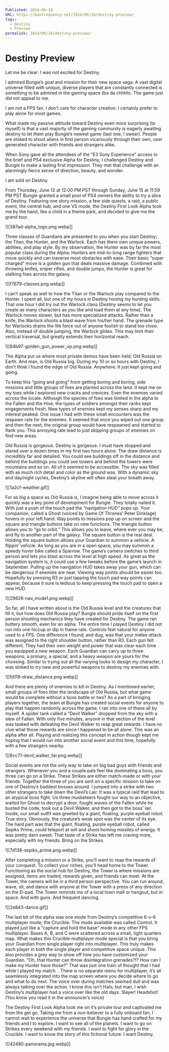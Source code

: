 ```yaml
---
Published: 2014-06-18
URL: https://maxfrequency.net/2014/06/18/destiny-preview/
tags:
  - Destiny
  - Preview
permalink: 2014/06/18/destiny-preview/
---
```

# Destiny Preview

Let me be clear: I was *not* excited for Destiny.

I admired Bungie’s goal and mission for their new space saga. A vast digital universe filled with unique, diverse players that are constantly connected is something to be admired in the gaming space (ba da chhhh). The game just did not appeal to me.

I am not a FPS fan. I don’t care for character creation. I certainly prefer to play alone for most games.

What made my passive attitude toward Destiny even more surprising (to myself) is that a vast majority of the gaming community is eagerly awaiting destiny to let them play Bungie’s newest game (last one, I swear). People are stoked to shoot aliens in first person vicariously through their own, user generated character with friends and strangers alike.

When Sony gave all the attendees of the “E3 Sony Experience” access to the brief and PS4 exclusive Alpha for Destiny, I challenged Destiny and Bungie to make a lasting first impression. They met that challenge with an alarmingly fierce sense of direction, beauty, and wonder.

I am sold on Destiny.

From Thursday, June 12 at 12:00 PM PST through Sunday, June 15 at 11:59 PM PST Bungie granted a small pool of PS4 owners the ability to try a slice of Destiny. Featuring one story mission, a few side quests, a raid, a public event, the central hub, and one VS mode, the Destiny First Look Alpha took me by the hand, like a child in a theme park, and decided to give me the grand tour.

![[387ad-alpha_logo.png.webp]]

Three classes of Guardians are presented to you when you start Destiny; the Titan, the Hunter, and the Warlock. Each has there own unique powers, abilities, and play style. By my observation, the Hunter was by far the most popular class during the Alpha. Hunters are mid-to-long range fighters that move quickly and can traverse most obstacles with ease. Their basic “super charged” move is a golden gun that deals massive damage. Combined with throwing knifes, sniper rifles, and double jumps, the Hunter is great for stalking foes across the galaxy.

![[f7679-classes.png.webp]]

I can’t speak as well to how the Titan or the Warlock play compared to the Hunter. I spent all, but one of my hours in Destiny honing my hunting skills. That one hour I did try out the Warlock class (Destiny seems to let you create as many characters as you like and load them at any time). The Warlock moves slower, but has more specialized attacks. Rather than a knife, the Warlock shoots a blast wave from his/her hand. The grenade type for Warlocks drains the life force out of anyone foolish to stand too close. Also, instead of double jumping, the Warlock glides. This may limit their vertical traversal, but greatly extends their horizontal reach.

![[84b97-golden_gun_power_up.png.webp]]

The Alpha put us where most private demos have been held; Old Russia on Earth. And man, is Old Russia big. During my 10 or so hours with Destiny, I don’t think I found the edge of Old Russia. Anywhere. It just kept going and going.

To keep this “going and going” from getting boring and boring, side missions and little groups of foes are planted across the land. It kept me on my toes while I explored new cracks and crevices. Even the enemies varied across the locale. Although the species of foes was limited in the alpha to the Fallen and the Hive, the types of soldiers amongst their ranks kept engagements fresh. New types of enemies kept my senses sharp and my interest peaked. One issue I had with these small encounters was the respawn rate for the enemies. It seemed that once you wiped out one group and then the next, the original group would have respawned and started to flank you. This annoying rate lead to just skipping groups of enemies on find new areas.

Old Russia is gorgeous. Destiny is gorgeous. I must have stopped and stared over a dozen times in my first two hours alone. The draw distance is incredibly far and detailed. You could see buildings off in the distance and behind the buildings you could see towers and behind the towers were mountains and so on. All of it seemed to be accessible. The sky was filled with as much rich detail and color as the ground was. With a dynamic sky and day/night cycles, Destiny’s skyline will often steal your breath away.

![[1a2cf-weather.gif]]

For as big a space as Old Russia is, I imagine being able to move across it quickly was a key point of development for Bungie. They totally nailed it. With just a push of the touch pad the “navigation HUD” pops up. Your companion, called a Ghost (voiced by Game Of Thrones’ Peter Dinklage) hovers in your left hand. Way points to missions pop up on screen and the square and triangle buttons take on new functions. The triangle button allows you to “go to orbit.” This allows you to leave, where ever you may be, and fly to another part of the galaxy. The square button is the real deal. Holding the square button allows your Guardian to summon a vehicle. A flippin’ vehicle. As long as you are in a open space, you may summon a speedy hover bike called a Sparrow. The game’s camera switches to third person and lets you blast across the level at high speed. As great as the navigation system is, it could use a few tweaks before the game’s launch in September. Pulling up the navigation HUD takes away your gun, which can be dangerous if enemies are near. Viewing way points should be easier too. Hopefully by pressing R3 or just tapping the touch pad way points can appear, because it sure is tedious to keep pressing the touch pad to open a new HUD.

![[29826-nav_mode1.png.webp]]

So far, all I have written about is the Old Russia level and the creatures that fill it, but how does Old Russia play? Bungie should pride itself on the first person shooting mechanics they have created for Destiny. The game ran buttery smooth, even for an alpha. The entire time I played Destiny I did not run into one hiccup or dip in frame rate. Controls feel natural for anyone used to a FPS. One difference I found, and dug, was that your melee attack was assigned to the right shoulder button, rather than R3. Each gun felt different. They had their own weight and power that was clear each time you equipped a new weapon. Each Guardian can carry up to three weapons; a primary, a special, and a heavy weapon are yours for the choosing. Similar to trying out all the varying looks to design my character, I was stoked to try new and powerful weapons to destroy my enemies with.

![[fd119-draw_distance.png.webp]]

And there are plenty of enemies to kill in Destiny. As I mentioned earlier, small groups of foes litter the landscape of Old Russia, but what game would be complete without a boss battle or two? As a part of bringing players together, the team at Bungie has created social events for anyone to play that happen randomly across the game. I ran into one of these all by myself. A spider tank called a “Devil Walker” dropped from the sky with a slew of Fallen. With only five minutes, anyone in that section of the level was tasked with defeating the Devil Walker to reap great rewards. I have no clue what those rewards are since I happened to be all alone. This was an alpha after all. Playing and realizing this concept in action though kept me hoping that I would run into another social event and this time, hopefully with a few strangers nearby.

![[8cc71-devil_walker_far.png.webp]]

Social events are not the only way to take on big bad guys with friends and strangers. Whenever you and a couple pals feel like dominating a boss, you three can go on a Strike. These Strikes are either match-made or with your friends. Together the three of you are sent on a specific mission to take on one of Destiny’s baddest bosses around. I jumped into a strike with two other strangers to take down the Devil’s Lair. It was a typical raid that lead to an atypical boss fight. Us three musketeers fought our way to an objective, waited for Ghost to decrypt a door, fought waves of the Fallen while he busted the code, took out a Devil Walker, and then got to the boss’ lair. Inside, our small outfit was greeted by a giant, floating, purple eyeball robot. True story. Obviously, the creature’s weak spot was the center of its eye. The hard part was that the giant, floating, purple eyeball robot, called Sepiks Prime, could teleport at will and shoot homing missiles of energy. It was pretty darn sweet. That taste of a Strike has left me craving more, especially with my friends. Bring on the Strikes.

![[7d138-sepiks_prime.png.webp]]

After completing a mission or a Strike, you’ll want to reap the rewards of your conquest. To collect your riches, you’ll head home to the Tower. Functioning as the social hub for Destiny, the Tower is where missions are assigned, items are traded, rewards given, and friends can meet. At the Tower, the camera will be in a third person perspective. You can run around, wave, sit, and dance with anyone at the Tower with a press of any direction on the D-pad. The Tower reminds me of a local town mall or hangout, but in space. And with guns. And frequent dancing.

![[2e843-dance.gif]]

The last bit of the alpha was one mode from Destiny’s competitive 6-v-6 multiplayer mode, the Crucible. The mode available was called Control. It played just like a “capture and hold the base” mode in any other FPS multiplayer. Bases A, B, and C were scattered across a small, tight quarters map. What makes this Crucible multiplayer mode special is that you bring your Guardian from single player right into multiplayer. This truly makes each player in both the single player and competitive space unique. This also provides a grey way to show off how you have customized your Guardian. “Oh, that Hunter can throw disintegration grenades?!? How can I make my Hunter have those?” That was just one train of thought that I had while I played my match. . There is no separate menu for multiplayer, it’s all seamlessly integrated into the map screen where you decide where to go and what to do next. The voice over during matches seemed dull and was always talking over the action. I know this isn’t Halo, but man, I wish Destiny’s multiplayer had a voice over like the old days. Slayer! Headshot! (You know you read it in the announcer’s voice)

The Destiny First Look Alpha took me on it’s private tour and captivated me from the get go. Taking me from a non-believer to a fully onboard fan, I cannot wait to experience the universe that Bungie has hand crafted for my friends and I to explore. I want to see all of the planets. I want to go on Strikes every weekend with my friends. I want to fight for glory in the Crucible. I want to know the story of this fictional future. I want Destiny.

![[42480-panorama.jpg.webp]]

